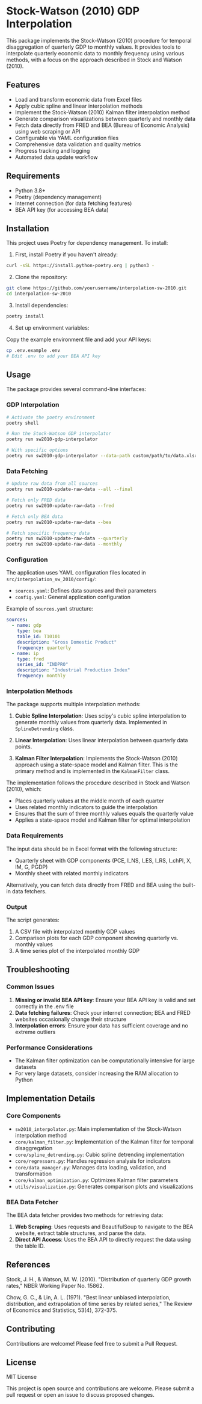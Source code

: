 # Stock-Watson (2010) GDP Interpolation

This package implements the Stock-Watson (2010) procedure for temporal disaggregation of quarterly GDP to monthly values. It provides tools to interpolate quarterly economic data to monthly frequency using various methods, with a focus on the approach described in Stock and Watson (2010).

## Features

- Load and transform economic data from Excel files
- Apply cubic spline and linear interpolation methods
- Implement the Stock-Watson (2010) Kalman filter interpolation method
- Generate comparison visualizations between quarterly and monthly data
- Fetch data directly from FRED and BEA (Bureau of Economic Analysis) using web scraping or API
- Configurable via YAML configuration files
- Comprehensive data validation and quality metrics
- Progress tracking and logging
- Automated data update workflow

## Requirements

- Python 3.8+
- Poetry (dependency management)
- Internet connection (for data fetching features)
- BEA API key (for accessing BEA data)

## Installation

This project uses Poetry for dependency management. To install:

1. First, install Poetry if you haven't already:

```bash
curl -sSL https://install.python-poetry.org | python3 -
```

2. Clone the repository:

```bash
git clone https://github.com/yourusername/interpolation-sw-2010.git
cd interpolation-sw-2010
```

3. Install dependencies:

```bash
poetry install
```

4. Set up environment variables:

Copy the example environment file and add your API keys:

```bash
cp .env.example .env
# Edit .env to add your BEA API key
```

## Usage

The package provides several command-line interfaces:

### GDP Interpolation

```bash
# Activate the poetry environment
poetry shell

# Run the Stock-Watson GDP interpolator
poetry run sw2010-gdp-interpolator

# With specific options
poetry run sw2010-gdp-interpolator --data-path custom/path/to/data.xlsx --output custom/output/path.csv
```

### Data Fetching

```bash
# Update raw data from all sources
poetry run sw2010-update-raw-data --all --final

# Fetch only FRED data
poetry run sw2010-update-raw-data --fred

# Fetch only BEA data
poetry run sw2010-update-raw-data --bea

# Fetch specific frequency data
poetry run sw2010-update-raw-data --quarterly
poetry run sw2010-update-raw-data --monthly
```

### Configuration

The application uses YAML configuration files located in `src/interpolation_sw_2010/config/`:

- `sources.yaml`: Defines data sources and their parameters
- `config.yaml`: General application configuration

Example of `sources.yaml` structure:
```yaml
sources:
  - name: gdp
    type: bea
    table_id: T10101
    description: "Gross Domestic Product"
    frequency: quarterly
  - name: ip
    type: fred
    series_id: "INDPRO"
    description: "Industrial Production Index"
    frequency: monthly
```

### Interpolation Methods

The package supports multiple interpolation methods:

1. **Cubic Spline Interpolation**: Uses scipy's cubic spline interpolation to generate monthly values from quarterly data. Implemented in `SplineDetrending` class.

2. **Linear Interpolation**: Uses linear interpolation between quarterly data points.

3. **Kalman Filter Interpolation**: Implements the Stock-Watson (2010) approach using a state-space model and Kalman filter. This is the primary method and is implemented in the `KalmanFilter` class.

The implementation follows the procedure described in Stock and Watson (2010), which:
- Places quarterly values at the middle month of each quarter
- Uses related monthly indicators to guide the interpolation
- Ensures that the sum of three monthly values equals the quarterly value
- Applies a state-space model and Kalman filter for optimal interpolation

### Data Requirements

The input data should be in Excel format with the following structure:

- Quarterly sheet with GDP components (PCE, I_NS, I_ES, I_RS, I_chPI, X, IM, G, PGDP)
- Monthly sheet with related monthly indicators

Alternatively, you can fetch data directly from FRED and BEA using the built-in data fetchers.

### Output

The script generates:

1. A CSV file with interpolated monthly GDP values
2. Comparison plots for each GDP component showing quarterly vs. monthly values
3. A time series plot of the interpolated monthly GDP

## Troubleshooting

### Common Issues

1. **Missing or invalid BEA API key**: Ensure your BEA API key is valid and set correctly in the .env file
2. **Data fetching failures**: Check your internet connection; BEA and FRED websites occasionally change their structure
3. **Interpolation errors**: Ensure your data has sufficient coverage and no extreme outliers

### Performance Considerations

- The Kalman filter optimization can be computationally intensive for large datasets
- For very large datasets, consider increasing the RAM allocation to Python

## Implementation Details

### Core Components

- `sw2010_interpolator.py`: Main implementation of the Stock-Watson interpolation method
- `core/kalman_filter.py`: Implementation of the Kalman filter for temporal disaggregation
- `core/spline_detrending.py`: Cubic spline detrending implementation
- `core/regressors.py`: Handles regression analysis for indicators
- `core/data_manager.py`: Manages data loading, validation, and transformation
- `core/kalman_optimization.py`: Optimizes Kalman filter parameters
- `utils/visualization.py`: Generates comparison plots and visualizations

### BEA Data Fetcher

The BEA data fetcher provides two methods for retrieving data:

1. **Web Scraping**: Uses requests and BeautifulSoup to navigate to the BEA website, extract table structures, and parse the data.
2. **Direct API Access**: Uses the BEA API to directly request the data using the table ID.

## References

Stock, J. H., & Watson, M. W. (2010). "Distribution of quarterly GDP growth rates," NBER Working Paper No. 15862.

Chow, G. C., & Lin, A. L. (1971). "Best linear unbiased interpolation, distribution, and extrapolation of time series by related series," The Review of Economics and Statistics, 53(4), 372-375.

## Contributing

Contributions are welcome! Please feel free to submit a Pull Request.

## License

MIT License

This project is open source and contributions are welcome. Please submit a pull request or open an issue to discuss proposed changes.
